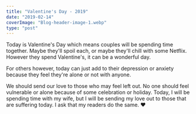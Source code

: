 ```yaml
---
title: "Valentine's Day - 2019"
date: "2019-02-14"
coverImage: "Blog-header-image-1.webp"
type: "post"
---
```


Today is Valentine's Day which means couples will be spending time together. Maybe they'll spoil each, or maybe they'll chill with some Netflix. However they spend Valentine's, it can be a wonderful day.

For others however, today can just add to their depression or anxiety because they feel they're alone or not with anyone.

We should send our love to those who may feel left out. No one should feel vulnerable or alone because of some celebration or holiday. Today, I will be spending time with my wife, but I will be sending my love out to those that are suffering today. I ask that my readers do the same. ♥️
